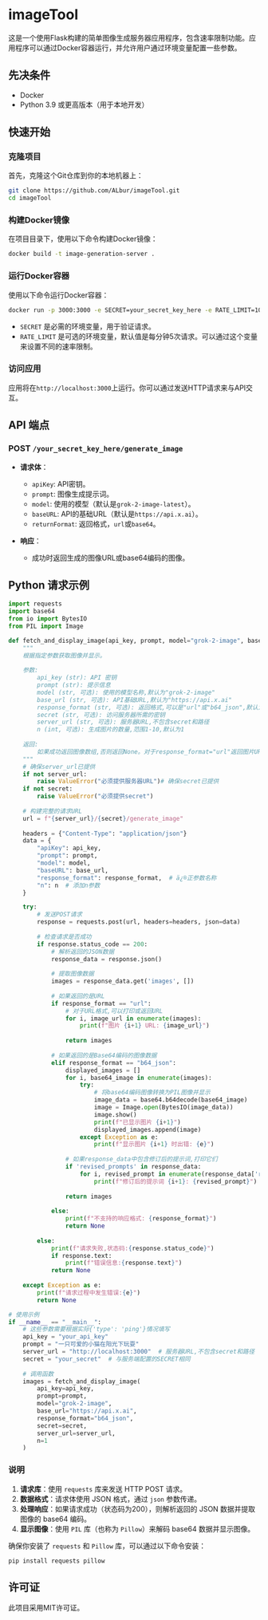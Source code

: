 # imageTool

这是一个使用Flask构建的简单图像生成服务器应用程序，包含速率限制功能。应用程序可以通过Docker容器运行，并允许用户通过环境变量配置一些参数。

## 先决条件

- Docker
- Python 3.9 或更高版本（用于本地开发）

## 快速开始

### 克隆项目

首先，克隆这个Git仓库到你的本地机器上：

```bash
git clone https://github.com/ALbur/imageTool.git
cd imageTool
```

### 构建Docker镜像

在项目目录下，使用以下命令构建Docker镜像：

```bash
docker build -t image-generation-server .
```

### 运行Docker容器

使用以下命令运行Docker容器：

```bash
docker run -p 3000:3000 -e SECRET=your_secret_key_here -e RATE_LIMIT=10 image-generation-server
```

- `SECRET` 是必需的环境变量，用于验证请求。
- `RATE_LIMIT` 是可选的环境变量，默认值是每分钟5次请求。可以通过这个变量来设置不同的速率限制。

### 访问应用

应用将在`http://localhost:3000`上运行。你可以通过发送HTTP请求来与API交互。

## API 端点

### POST `/your_secret_key_here/generate_image`

- **请求体**：
  - `apiKey`: API密钥。
  - `prompt`: 图像生成提示词。
  - `model`: 使用的模型（默认是`grok-2-image-latest`）。
  - `baseURL`: API的基础URL（默认是`https://api.x.ai`）。
  - `returnFormat`: 返回格式，`url`或`base64`。

- **响应**：
  - 成功时返回生成的图像URL或base64编码的图像。

## Python 请求示例

```python
import requests
import base64
from io import BytesIO
from PIL import Image

def fetch_and_display_image(api_key, prompt, model="grok-2-image", base_url="https://api.x.ai", response_format="b64_json", secret="", server_url="", n=1):
    """
    根据指定参数获取图像并显示。
    
    参数:
        api_key (str): API 密钥
        prompt (str): 提示信息
        model (str, 可选): 使用的模型名称,默认为"grok-2-image"
        base_url (str, 可选): API基础URL,默认为"https://api.x.ai"
        response_format (str, 可选): 返回格式,可以是"url"或"b64_json",默认为"b64_json"
        secret (str, 可选): 访问服务器所需的密钥
        server_url (str, 可选): 服务器URL,不包含secret和路径
        n (int, 可选): 生成图片的数量,范围1-10,默认为1
        
    返回:
        如果成功返回图像数组,否则返回None。对于response_format="url"返回图片URL列表,对于"b64_json"返回Base64编码字符串列表。
    """
    # 确保server_url已提供
    if not server_url:
        raise ValueError("必须提供服务器URL")# 确保secret已提供
    if not secret:
        raise ValueError("必须提供secret")
    
    # 构建完整的请求URL
    url = f"{server_url}/{secret}/generate_image"
    
    headers = {"Content-Type": "application/json"}
    data = {
        "apiKey": api_key,
        "prompt": prompt,
        "model": model,
        "baseURL": base_url,
        "response_format": response_format,  # ä¿®正参数名称
        "n": n  # 添加n参数
    }

    try:
        # 发送POST请求
        response = requests.post(url, headers=headers, json=data)
        
        # 检查请求是否成功
        if response.status_code == 200:
            # 解析返回的JSON数据
            response_data = response.json()
            
            # 提取图像数据
            images = response_data.get('images', [])
            
            # 如果返回的是URL
            if response_format == "url":
                # 对于URL格式,可以打印或返回URL
                for i, image_url in enumerate(images):
                    print(f"图片 {i+1} URL: {image_url}")
                
                return images
            
            # 如果返回的是Base64编码的图像数据
            elif response_format == "b64_json":
                displayed_images = []
                for i, base64_image in enumerate(images):
                    try:
                        # 将base64编码图像转换为PIL图像并显示
                        image_data = base64.b64decode(base64_image)
                        image = Image.open(BytesIO(image_data))
                        image.show()
                        print(f"已显示图片 {i+1}")
                        displayed_images.append(image)
                    except Exception as e:
                        print(f"显示图片 {i+1} 时出错: {e}")
                
                # 如果response_data中包含修订后的提示词,打印它们
                if 'revised_prompts' in response_data:
                    for i, revised_prompt in enumerate(response_data['revised_prompts']):
                        print(f"修订后的提示词 {i+1}: {revised_prompt}")
                
                return images
            
            else:
                print(f"不支持的响应格式: {response_format}")
                return None
                
        else:
            print(f"请求失败,状态码:{response.status_code}")
            if response.text:
                print(f"错误信息:{response.text}")
            return None
            
    except Exception as e:
        print(f"请求过程中发生错误:{e}")
        return None

# 使用示例
if __name__ == "__main__":
    # 这些参数需要根据实际{'type': 'ping'}情况填写
    api_key = "your_api_key"
    prompt = "一只可爱的小猫在阳光下玩耍"
    server_url = "http://localhost:3000"  # 服务器URL,不包含secret和路径
    secret = "your_secret"  # 与服务端配置的SECRET相同
    
    # 调用函数
    images = fetch_and_display_image(
        api_key=api_key,
        prompt=prompt,
        model="grok-2-image",
        base_url="https://api.x.ai",
        response_format="b64_json",
        secret=secret,
        server_url=server_url,
        n=1
    )

```

### 说明

1. **请求库**：使用 `requests` 库来发送 HTTP POST 请求。
2. **数据格式**：请求体使用 JSON 格式，通过 `json` 参数传递。
3. **处理响应**：如果请求成功（状态码为200），则解析返回的 JSON 数据并提取图像的 base64 编码。
4. **显示图像**：使用 `PIL` 库（也称为 `Pillow`）来解码 base64 数据并显示图像。

确保你安装了 `requests` 和 `Pillow` 库，可以通过以下命令安装：

```shell
pip install requests pillow
```

## 许可证

此项目采用MIT许可证。
